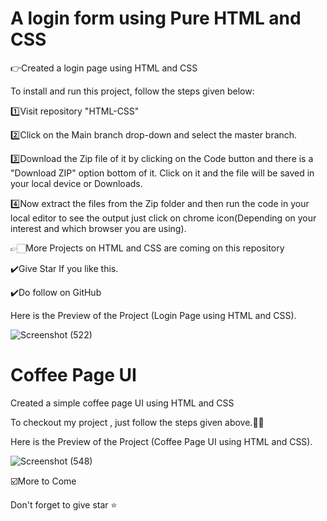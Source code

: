 ﻿# A login form using Pure HTML and CSS


👉Created a login page using HTML and CSS

To install and run this project, follow the steps given below:

1️⃣Visit repository "HTML-CSS"

2️⃣Click on the Main branch drop-down and select the master branch.

3️⃣Download the Zip file of it by clicking on the Code button and there is a "Download ZIP" option bottom of it. Click on it and the file will be saved in your local device or Downloads.

4️⃣Now extract the files from the Zip folder and then run the code in your local editor to see the output just click on chrome icon(Depending on your interest and which browser you are using).

👉🏻More Projects on HTML and CSS are coming on this repository

✔️Give Star If you like this.

✔️Do follow on GitHub

Here is the Preview of the Project (Login Page using HTML and CSS).

![Screenshot (522)](https://github.com/Yogesh-160/HTML-CSS/assets/124399567/daea3db0-17d9-427d-baec-2c416d0a8399)

# Coffee Page UI 

Created a simple coffee page UI using HTML and CSS

To checkout my project , just follow the steps given above.👍🏻

Here is the Preview of the Project (Coffee Page UI using HTML and CSS).

![Screenshot (548)](https://github.com/Yogesh-160/HTML-CSS/assets/124399567/12ddcf4d-f262-450f-9c81-68368ad7de59)


☑️More to Come

Don't forget to give star ⭐️
